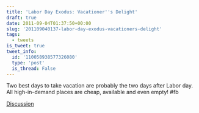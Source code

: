 ```yaml
---
title: 'Labor Day Exodus: Vacationer''s Delight'
draft: true
date: 2011-09-04T01:37:50+00:00
slug: '201109040137-labor-day-exodus-vacationers-delight'
tags:
  - tweets
is_tweet: true
tweet_info:
  id: '110058938577326080'
  type: 'post'
  is_thread: False
---
```




Two best days to take vacation are probably the two days after Labor day. All high-in-demand places are cheap, available and even empty! #fb

[Discussion](https://x.com/sytelus/status/110058938577326080)
